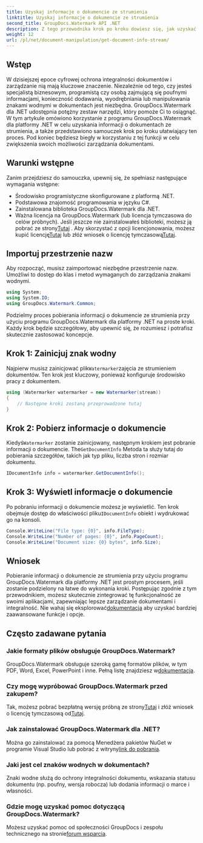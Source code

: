 ```yaml
---
title: Uzyskaj informacje o dokumencie ze strumienia
linktitle: Uzyskaj informacje o dokumencie ze strumienia
second_title: GroupDocs.Watermark API .NET
description: Z tego przewodnika krok po kroku dowiesz się, jak uzyskać informacje o dokumencie ze strumienia przy użyciu narzędzia GroupDocs.Watermark dla platformy .NET. Twoje możliwości zarządzania dokumentami bez wysiłku.
weight: 12
url: /pl/net/document-manipulation/get-document-info-stream/
---
```

## Wstęp
W dzisiejszej epoce cyfrowej ochrona integralności dokumentów i zarządzanie nią mają kluczowe znaczenie. Niezależnie od tego, czy jesteś specjalistą biznesowym, programistą czy osobą zajmującą się poufnymi informacjami, konieczność dodawania, wyodrębniania lub manipulowania znakami wodnymi w dokumentach jest niezbędna. GroupDocs.Watermark dla .NET udostępnia potężny zestaw narzędzi, który pomoże Ci to osiągnąć. W tym artykule omówiono korzystanie z programu GroupDocs.Watermark dla platformy .NET w celu uzyskania informacji o dokumentach ze strumienia, a także przedstawiono samouczek krok po kroku ułatwiający ten proces. Pod koniec będziesz biegły w korzystaniu z tej funkcji w celu zwiększenia swoich możliwości zarządzania dokumentami.
## Warunki wstępne
Zanim przejdziesz do samouczka, upewnij się, że spełniasz następujące wymagania wstępne:
- Środowisko programistyczne skonfigurowane z platformą .NET.
- Podstawowa znajomość programowania w języku C#.
- Zainstalowana biblioteka GroupDocs.Watermark dla .NET.
- Ważna licencja na GroupDocs.Watermark (lub licencja tymczasowa do celów próbnych).
 Jeśli jeszcze nie zainstalowałeś biblioteki, możesz ją pobrać ze strony[Tutaj](https://releases.groupdocs.com/Watermark/net/) . Aby skorzystać z opcji licencjonowania, możesz kupić licencję[Tutaj](https://purchase.groupdocs.com/buy) lub złóż wniosek o licencję tymczasową[Tutaj](https://purchase.groupdocs.com/temporary-license/).
## Importuj przestrzenie nazw
Aby rozpocząć, musisz zaimportować niezbędne przestrzenie nazw. Umożliwi to dostęp do klas i metod wymaganych do zarządzania znakami wodnymi.
```csharp
using System;
using System.IO;
using GroupDocs.Watermark.Common;
```
Podzielmy proces pobierania informacji o dokumencie ze strumienia przy użyciu programu GroupDocs.Watermark dla platformy .NET na proste kroki. Każdy krok będzie szczegółowy, aby upewnić się, że rozumiesz i potrafisz skutecznie zastosować koncepcje.
## Krok 1: Zainicjuj znak wodny
 Najpierw musisz zainicjować plik`Watermarker`zajęcia ze strumieniem dokumentów. Ten krok jest kluczowy, ponieważ konfiguruje środowisko pracy z dokumentem.
```csharp
using (Watermarker watermarker = new Watermarker(stream))
{
    // Następne kroki zostaną przeprowadzone tutaj
}
```
## Krok 2: Pobierz informacje o dokumencie
 Kiedyś`Watermarker` zostanie zainicjowany, następnym krokiem jest pobranie informacji o dokumencie. The`GetDocumentInfo` Metoda ta służy tutaj do pobierania szczegółów, takich jak typ pliku, liczba stron i rozmiar dokumentu.
```csharp
IDocumentInfo info = watermarker.GetDocumentInfo();
```
## Krok 3: Wyświetl informacje o dokumencie
 Po pobraniu informacji o dokumencie możesz je wyświetlić. Ten krok obejmuje dostęp do właściwości pliku`IDocumentInfo` obiekt i wydrukować go na konsoli.
```csharp
Console.WriteLine("File type: {0}", info.FileType);
Console.WriteLine("Number of pages: {0}", info.PageCount);
Console.WriteLine("Document size: {0} bytes", info.Size);
```

## Wniosek
 Pobieranie informacji o dokumencie ze strumienia przy użyciu programu GroupDocs.Watermark dla platformy .NET jest prostym procesem, jeśli zostanie podzielony na łatwe do wykonania kroki. Postępując zgodnie z tym przewodnikiem, możesz skutecznie zintegrować tę funkcjonalność ze swoimi aplikacjami, zapewniając lepsze zarządzanie dokumentami i integralność. Nie wahaj się eksplorować[dokumentacja](https://tutorials.groupdocs.com/Watermark/net/) aby uzyskać bardziej zaawansowane funkcje i opcje.
## Często zadawane pytania
### Jakie formaty plików obsługuje GroupDocs.Watermark?
 GroupDocs.Watermark obsługuje szeroką gamę formatów plików, w tym PDF, Word, Excel, PowerPoint i inne. Pełną listę znajdziesz w[dokumentacja](https://tutorials.groupdocs.com/Watermark/net/).
### Czy mogę wypróbować GroupDocs.Watermark przed zakupem?
 Tak, możesz pobrać bezpłatną wersję próbną ze strony[Tutaj](https://releases.groupdocs.com/) i złóż wniosek o licencję tymczasową od[Tutaj](https://purchase.groupdocs.com/temporary-license/).
### Jak zainstalować GroupDocs.Watermark dla .NET?
 Można go zainstalować za pomocą Menedżera pakietów NuGet w programie Visual Studio lub pobrać z witryny[link do pobrania](https://releases.groupdocs.com/Watermark/net/).
### Jaki jest cel znaków wodnych w dokumentach?
Znaki wodne służą do ochrony integralności dokumentu, wskazania statusu dokumentu (np. poufny, wersja robocza) lub dodania informacji o marce i własności.
### Gdzie mogę uzyskać pomoc dotyczącą GroupDocs.Watermark?
 Możesz uzyskać pomoc od społeczności GroupDocs i zespołu technicznego na stronie[forum wsparcia](https://forum.groupdocs.com/c/watermark/19).